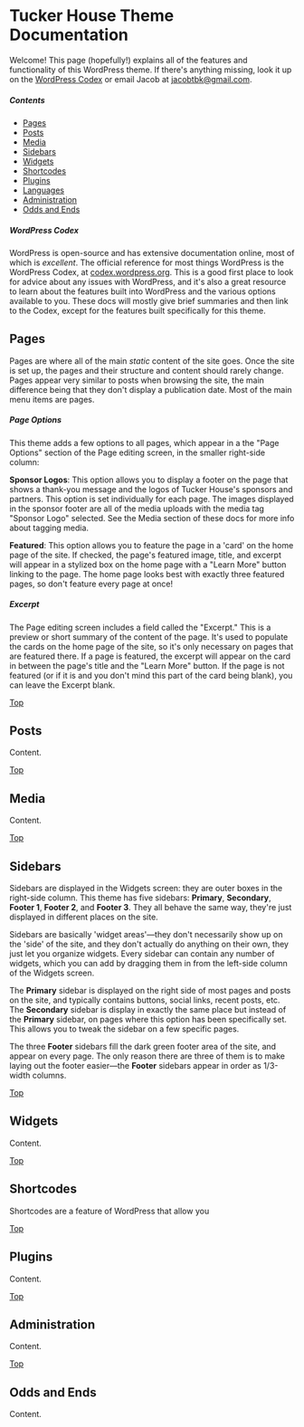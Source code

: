 <a id="top"></a>

# Tucker House Theme Documentation

Welcome! This page (hopefully!) explains all of the features and functionality of this WordPress theme. If there's anything missing, look it up on the [WordPress Codex](https://codex.wordpress.org/) or email Jacob at [jacobtbk@gmail.com](mailto:jacobtbk@gmail.com).

##### Contents
  * [Pages](#pages)
  * [Posts](#posts)
  * [Media](#media)
  * [Sidebars](#sidebars)
  * [Widgets](#widgets)
  * [Shortcodes](#shortcodes)
  * [Plugins](#plugins)
  * [Languages](#languages)
  * [Administration](#administration)
  * [Odds and Ends](#miscellaneous)<a id="pages">&nbsp;</a>

##### WordPress Codex

WordPress is open-source and has extensive documentation online, most of which is _excellent_. The official reference for most things WordPress is the WordPress Codex, at [codex.wordpress.org](https://codex.wordpress.org/). This is a good first place to look for advice about any issues with WordPress, and it's also a great resource to learn about the features built into WordPress and the various options available to you. These docs will mostly give brief summaries and then link to the Codex, except for the features built specifically for this theme.<a id="pages">&nbsp;</a>


## Pages

Pages are where all of the main _static_ content of the site goes. Once the site is set up, the pages and their structure and content should rarely change. Pages appear very similar to posts when browsing the site, the main difference being that they don't display a publication date. Most of the main menu items are pages.

##### Page Options

This theme adds a few options to all pages, which appear in a the "Page Options" section of the Page editing screen, in the smaller right-side column:

**Sponsor Logos**: This option allows you to display a footer on the page that shows a thank-you message and the logos of Tucker House's sponsors and partners. This option is set individually for each page. The images displayed in the sponsor footer are all of the media uploads with the media tag "Sponsor Logo" selected. See the Media section of these docs for more info about tagging media.

**Featured**: This option allows you to feature the page in a 'card' on the home page of the site. If checked, the page's featured image, title, and excerpt will appear in a stylized box on the home page with a "Learn More" button linking to the page. The home page looks best with exactly three featured pages, so don't feature every page at once!

##### Excerpt

The Page editing screen includes a field called the "Excerpt." This is a preview or short summary of the content of the page. It's used to populate the cards on the home page of the site, so it's only necessary on pages that are featured there. If a page is featured, the excerpt will appear on the card in between the page's title and the "Learn More" button. If the page is not featured (or if it is and you don't mind this part of the card being blank), you can leave the Excerpt blank.


<a href="#top" id="posts">Top</a>

## Posts

Content.


<a href="#top" id="media">Top</a>

## Media

Content.


<a href="#top" id="sidebars">Top</a>

## Sidebars

Sidebars are displayed in the Widgets screen: they are outer boxes in the right-side column. This theme has five sidebars: **Primary**, **Secondary**, **Footer 1**, **Footer 2**, and **Footer 3**. They all behave the same way, they're just displayed in different places on the site.

Sidebars are basically 'widget areas'—they don't necessarily show up on the 'side' of the site, and they don't actually do anything on their own, they just let you organize widgets. Every sidebar can contain any number of widgets, which you can add by dragging them in from the left-side column of the Widgets screen.

The **Primary** sidebar is displayed on the right side of most pages and posts on the site, and typically contains buttons, social links, recent posts, etc. The **Secondary** sidebar is display in exactly the same place but instead of the **Primary** sidebar, on pages where this option has been specifically set. This allows you to tweak the sidebar on a few specific pages.

The three **Footer** sidebars fill the dark green footer area of the site, and appear on every page. The only reason there are three of them is to make laying out the footer easier—the **Footer** sidebars appear in order as 1/3-width columns.


<a href="#top" id="widgets">Top</a>

## Widgets

Content.


<a href="#top" id="shortcodes">Top</a>

## Shortcodes

Shortcodes are a feature of WordPress that allow you


<a href="#top" id="plugins">Top</a>

## Plugins

Content.


<a href="#top" id="admin">Top</a>

## Administration

Content.


<a href="#top" id="miscellaneous">Top</a>

## Odds and Ends

Content.
